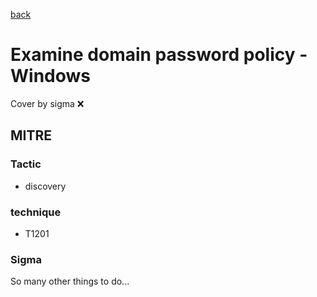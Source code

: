 [back](../index.md)
# Examine domain password policy - Windows
Cover by sigma :x: 

## MITRE
### Tactic
  - discovery

### technique
  - T1201

### Sigma

 So many other things to do...